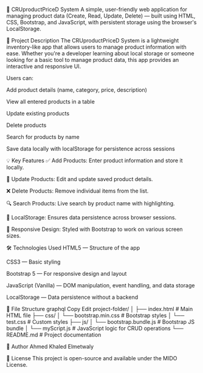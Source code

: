 🛒 CRUproductPriceD System
A simple, user-friendly web application for managing product data (Create, Read, Update, Delete) — built using HTML, CSS, Bootstrap, and JavaScript, with persistent storage using the browser's LocalStorage.

🚀 Project Description
The CRUproductPriceD System is a lightweight inventory-like app that allows users to manage product information with ease. Whether you're a developer learning about local storage or someone looking for a basic tool to manage product data, this app provides an interactive and responsive UI.

Users can:

Add product details (name, category, price, description)

View all entered products in a table

Update existing products

Delete products

Search for products by name

Save data locally with localStorage for persistence across sessions

💡 Key Features
✅ Add Products: Enter product information and store it locally.

🔁 Update Products: Edit and update saved product details.

❌ Delete Products: Remove individual items from the list.

🔍 Search Products: Live search by product name with highlighting.

🧠 LocalStorage: Ensures data persistence across browser sessions.

📱 Responsive Design: Styled with Bootstrap to work on various screen sizes.

🛠️ Technologies Used
HTML5 — Structure of the app

CSS3 — Basic styling

Bootstrap 5 — For responsive design and layout

JavaScript (Vanilla) — DOM manipulation, event handling, and data storage

LocalStorage — Data persistence without a backend

📂 File Structure
graphql
Copy
Edit
project-folder/
│
├── index.html               # Main HTML file
├── css/
│   └── bootstrap.min.css    # Bootstrap styles
│   └── test.css             # Custom styles
├── js/
│   └── bootstrap.bundle.js  # Bootstrap JS bundle
│   └── myScript.js          # JavaScript logic for CRUD operations
└── README.md                # Project documentation


👤 Author
Ahmed Khaled Elmetwaly


📄 License
This project is open-source and available under the MIDO License.
